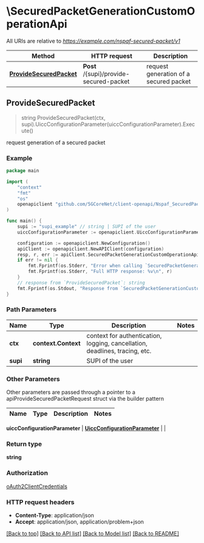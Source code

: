 # \SecuredPacketGenerationCustomOperationApi

All URIs are relative to *https://example.com/nspaf-secured-packet/v1*

Method | HTTP request | Description
------------- | ------------- | -------------
[**ProvideSecuredPacket**](SecuredPacketGenerationCustomOperationApi.md#ProvideSecuredPacket) | **Post** /{supi}/provide-secured-packet | request generation of a secured packet



## ProvideSecuredPacket

> string ProvideSecuredPacket(ctx, supi).UiccConfigurationParameter(uiccConfigurationParameter).Execute()

request generation of a secured packet

### Example

```go
package main

import (
    "context"
    "fmt"
    "os"
    openapiclient "github.com/5GCoreNet/client-openapi/Nspaf_SecuredPacket"
)

func main() {
    supi := "supi_example" // string | SUPI of the user
    uiccConfigurationParameter := openapiclient.UiccConfigurationParameter{Interface{}: new(interface{})} // UiccConfigurationParameter | 

    configuration := openapiclient.NewConfiguration()
    apiClient := openapiclient.NewAPIClient(configuration)
    resp, r, err := apiClient.SecuredPacketGenerationCustomOperationApi.ProvideSecuredPacket(context.Background(), supi).UiccConfigurationParameter(uiccConfigurationParameter).Execute()
    if err != nil {
        fmt.Fprintf(os.Stderr, "Error when calling `SecuredPacketGenerationCustomOperationApi.ProvideSecuredPacket``: %v\n", err)
        fmt.Fprintf(os.Stderr, "Full HTTP response: %v\n", r)
    }
    // response from `ProvideSecuredPacket`: string
    fmt.Fprintf(os.Stdout, "Response from `SecuredPacketGenerationCustomOperationApi.ProvideSecuredPacket`: %v\n", resp)
}
```

### Path Parameters


Name | Type | Description  | Notes
------------- | ------------- | ------------- | -------------
**ctx** | **context.Context** | context for authentication, logging, cancellation, deadlines, tracing, etc.
**supi** | **string** | SUPI of the user | 

### Other Parameters

Other parameters are passed through a pointer to a apiProvideSecuredPacketRequest struct via the builder pattern


Name | Type | Description  | Notes
------------- | ------------- | ------------- | -------------

 **uiccConfigurationParameter** | [**UiccConfigurationParameter**](UiccConfigurationParameter.md) |  | 

### Return type

**string**

### Authorization

[oAuth2ClientCredentials](../README.md#oAuth2ClientCredentials)

### HTTP request headers

- **Content-Type**: application/json
- **Accept**: application/json, application/problem+json

[[Back to top]](#) [[Back to API list]](../README.md#documentation-for-api-endpoints)
[[Back to Model list]](../README.md#documentation-for-models)
[[Back to README]](../README.md)

